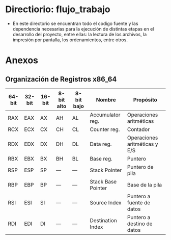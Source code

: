 # Directiorio: flujo_trabajo
- En este directorio se encuentran todo el codigo fuente y las dependencia necesarias para la ejecución de distintas etapas en el desarrollo del proyecto, entre ellas: la lectura de los archivos, la impresión por pantalla, los ordenamientos, entre otros.

# Anexos
## Organización de Registros x86_64  

| **64-bit** | **32-bit** | **16-bit** | **8-bit alto** | **8-bit bajo** | **Nombre**            | **Propósito**                                |
|------------------|------------------|-----------------|----------------------|----------------------|-----------------------|----------------------------------------------|
| RAX              | EAX              | AX              | AH                   | AL                   | Accumulator reg.      | Operaciones aritméticas                      |
| RCX              | ECX              | CX              | CH                   | CL                   | Counter reg.          | Contador                                     |
| RDX              | EDX              | DX              | DH                   | DL                   | Data reg.             | Operaciones aritméticas y E/S                |
| RBX              | EBX              | BX              | BH                   | BL                   | Base reg.             | Puntero                                      |
| RSP              | ESP              | SP              | —                    | —                    | Stack Pointer         | Puntero de pila                              |
| RBP              | EBP              | BP              | —                    | —                    | Stack Base Pointer    | Base de la pila                              |
| RSI              | ESI              | SI              | —                    | —                    | Source Index          | Puntero a fuente de datos                    |
| RDI              | EDI              | DI              | —                    | —                    | Destination Index     | Puntero a destino de datos                   |
